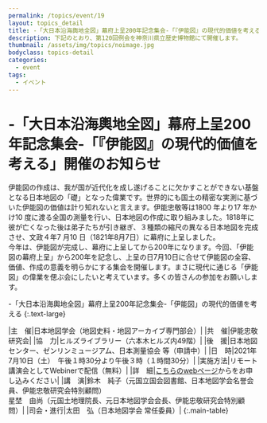 ```yaml
---
permalink: /topics/event/19
layout: topics_detail
title: -「大日本沿海輿地全図」幕府上呈200年記念集会-「『伊能図』の現代的価値を考える」開催のお知らせ
description: 下記のとおり、第120回例会を神奈川県立歴史博物館にて開催します。
thumbnail: /assets/img/topics/noimage.jpg
bodyclass: topics-detail
categories:
  - event
tags:
  - イベント
---
```


# -「大日本沿海輿地全図」幕府上呈200年記念集会-「『伊能図』の現代的価値を考える」開催のお知らせ

伊能図の作成は、我が国が近代化を成し遂げることに欠かすことができない基盤となる日本地図の「礎」となった偉業です。世界的にも国土の精密な実測に基づいた伊能図の価値は計り知れないと言えます。伊能忠敬等は1800 年より17 年かけ10 度に渡る全国の測量を行い、日本地図の作成に取り組みました。1818年に彼が亡くなった後は弟子たちが引き継ぎ、３種類の縮尺の異なる日本地図を完成させ、文政４年7 月10 日（1821年8月7日）に幕府に上呈しました。<br>
今年は、伊能図が完成し、幕府に上呈してから200年になります。今回、「伊能図の幕府上呈」から200年を記念し、上呈の日7月10日に合せて伊能図の全容、価値、作成の意義を明らかにする集会を開催します。まさに現代に通じる「伊能図」の偉業を偲ぶ会にしたいと考えています。多くの皆さんの参加をお願いします。

-「大日本沿海輿地全図」幕府上呈200年記念集会-「伊能図」の現代的価値を考える
{:.text-large}

|主　催|日本地図学会（地図史料・地図アーカイブ専門部会）|
|共　催|伊能忠敬研究会|
|協　力|ヒルズライブラリー（六本木ヒルズ内49階）|
|後　援|日本地図センター、ゼンリンミュージアム、日本測量協会 等（申請中）|
|日　時|2021年7月10日（土）　午後１時30分より午後３時（１時間30分）|
|実施方法|リモート講演会としてWebinerで配信（無料）|
|詳　細|[こちらのwebページ](https://www.academyhills.com/seminar/index.html)からをお申し込みください|
|講　演|鈴木　純子（元国立国会図書館、日本地図学会名誉会員、伊能忠敬研究会特別顧問）<br>星埜　由尚（元国土地理院長、元日本地図学会会長、伊能忠敬研究会特別顧問）|
|司会・進行|太田　弘（日本地図学会 常任委員）|
{:.main-table}
